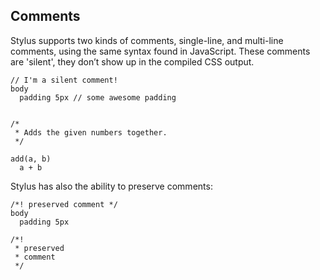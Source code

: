 
## Comments

  Stylus supports two kinds of comments, single-line, and multi-line comments, using the same syntax found in JavaScript.
  These comments are 'silent', they don’t show up in the compiled CSS output.


    // I'm a silent comment!
    body
      padding 5px // some awesome padding


    /*
     * Adds the given numbers together.
     */

    add(a, b)
      a + b


  Stylus has also the ability to preserve comments:


    /*! preserved comment */
    body
      padding 5px

    /*!
     * preserved 
     * comment
     */

